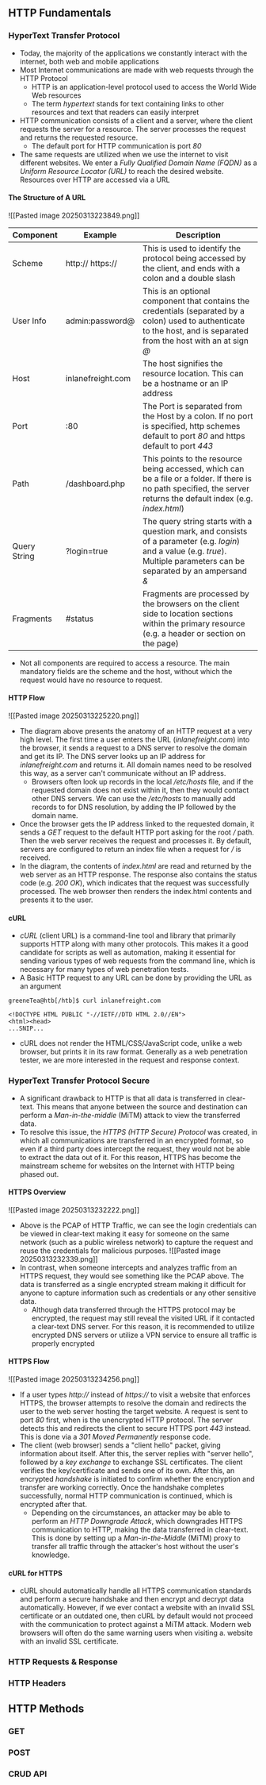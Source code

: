 ## HTTP Fundamentals
### HyperText Transfer Protocol
* Today, the majority of the applications we constantly interact with the internet, both web and mobile applications
* Most Internet communications are made with web requests through the HTTP Protocol
	* HTTP is an application-level protocol used to access the World Wide Web resources
	* The term *hypertext* stands for text containing links to other resources and text that readers can easily interpret
* HTTP communication consists of a client and a server, where the client requests the server for a resource. The server processes the request and returns the requested resource.
	* The default port for HTTP communication is port *80*
* The same requests are utilized when we use the internet to visit different websites. We enter a *Fully Qualified Domain Name (FQDN)* as a *Uniform Resource Locator (URL)* to reach the desired website. Resources over HTTP are accessed via a URL
#### The Structure of A URL
![[Pasted image 20250313223849.png]]

| Component    | Example           | Description                                                                                                                                                                  |
| ------------ | ----------------- | ---------------------------------------------------------------------------------------------------------------------------------------------------------------------------- |
| Scheme       | http:// https://  | This is used to identify the protocol being accessed by the client, and ends with a colon and a double slash                                                                 |
| User Info    | admin:password@   | This is an optional component that contains the credentials (separated by a colon) used to authenticate to the host, and is separated from the host with an at sign *@*      |
| Host         | inlanefreight.com | The host signifies the resource location. This can be a hostname or an IP address                                                                                            |
| Port         | :80               | The Port is separated from the Host by a colon. If no port is specified, http schemes default to port *80* and https default to port *443*                                   |
| Path         | /dashboard.php    | This points to the resource being accessed, which can be a file or a folder. If there is no path specified, the server returns the default index (e.g. *index.html*)         |
| Query String | ?login=true       | The query string starts with a question mark, and consists of a parameter (e.g. *login*) and a value (e.g. *true*). Multiple parameters can be separated by an ampersand *&* |
| Fragments    | #status           | Fragments are processed by the browsers on the client side to location sections within the primary resource (e.g. a header or section on the page)                           |
* Not all components are required to access a resource. The main mandatory fields are the scheme and the host, without which the request would have no resource to request.

#### HTTP Flow
![[Pasted image 20250313225220.png]]
* The diagram above presents the anatomy of an HTTP request at a very high level. The first time a user enters the URL (*inlanefreight.com*) into the browser, it sends a request to a DNS server to resolve the domain and get its IP. The DNS server looks up an IP address for *inlanefreight.com* and returns it. All domain names need to be resolved this way, as a server can't communicate without an IP address. 
	* Browsers often look up records in the local */etc/hosts* file, and if the requested domain does not exist within it, then they would contact other DNS servers. We can use the */etc/hosts* to manually add records to for DNS resolution, by adding the IP followed by the domain name. 
* Once the browser gets the IP address linked to the requested domain, it sends a *GET* request to the default HTTP port asking for the root */* path. Then the web server receives the request and processes it. By default, servers are configured to return an index file when a request for */* is received.
* In the diagram, the contents of *index.html* are read and returned by the web server as an HTTP response. The response also contains the status code (e.g. *200 OK*), which indicates that the request was successfully processed. The web browser then renders the index.html contents and presents it to the user.

#### cURL
* *cURL* (client URL) is a command-line tool and library that primarily supports HTTP along with many other protocols. This makes it a good candidate for scripts as well as automation, making it essential for sending various types of web requests from the command line, which is necessary for many types of web penetration tests.
* A Basic HTTP request to any URL can be done by providing the URL as an argument
```shell-session
greeneTea@htb[/htb]$ curl inlanefreight.com

<!DOCTYPE HTML PUBLIC "-//IETF//DTD HTML 2.0//EN">
<html><head>
...SNIP...
```
* cURL does not render the HTML/CSS/JavaScript code, unlike a web browser, but prints it in its raw format. Generally as a web penetration tester, we are more interested in the request and response context.
### HyperText Transfer Protocol Secure
* A significant drawback to HTTP is that all data is transferred in clear-text. This means that anyone between the source and destination can perform a *Man-in-the-middle* (MiTM) attack to view the transferred data. 
* To resolve this issue, the *HTTPS (HTTP Secure) Protocol* was created, in which all communications are transferred in an encrypted format, so even if a third party does intercept the request, they would not be able to extract the data out of it. For this reason, HTTPS has become the mainstream scheme for websites on the Internet with HTTP being phased out.

#### HTTPS Overview
![[Pasted image 20250313232222.png]]
* Above is the PCAP of HTTP Traffic, we can see the login credentials can be viewed in clear-text making it easy for someone on the same network (such as a public wireless network) to capture the request and reuse the credentials for malicious purposes.
![[Pasted image 20250313232339.png]]
* In contrast, when someone intercepts and analyzes traffic from an HTTPS request, they would see something like the PCAP above. The data is transferred as a single encrypted stream making it difficult for anyone to capture information such as credentials or any other sensitive data.
	* Although data transferred through the HTTPS protocol may be encrypted, the request may still reveal the visited URL if it contacted a clear-text DNS server. For this reason, it is recommended to utilize encrypted DNS servers or utilize a VPN service to ensure all traffic is properly encrypted

#### HTTPS Flow
![[Pasted image 20250313234256.png]]
* If a user types *http://* instead of *https://* to visit a website that enforces HTTPS, the browser attempts to resolve the domain and redirects the user to the web server hosting the target website. A request is sent to port *80* first, when is the unencrypted HTTP protocol. The server detects this and redirects the client to secure HTTPS port *443* instead. This is done via a *301 Moved Permanently* response code.
* The client (web browser) sends a "client hello" packet, giving information about itself. After this, the server replies with "server hello", followed by a *key exchange* to exchange SSL certificates. The client verifies the key/certificate and sends one of its own. After this, an encrypted *handshake* is initiated to confirm whether the encryption and transfer are working correctly. Once the handshake completes successfully, normal HTTP communication is continued, which is encrypted after that.
	* Depending on the circumstances, an attacker may be able to perform an *HTTP Downgrade Attack*, which downgrades HTTPS communication to HTTP, making the data transferred in clear-text. This is done by setting up a *Man-in-the-Middle* (MiTM) proxy to transfer all traffic through the attacker's host without the user's knowledge. 

#### cURL for HTTPS
* cURL should automatically handle all HTTPS communication standards and perform a secure handshake and then encrypt and decrypt data automatically. However, if we ever contact a website with an invalid SSL certificate or an outdated one, then cURL by default would not proceed with the communication to protect against a MiTM attack. Modern web browsers will often do the same warning users when visiting a. website with an invalid SSL certificate.
### HTTP Requests & Response

### HTTP Headers

## HTTP Methods

### GET

### POST

### CRUD API
